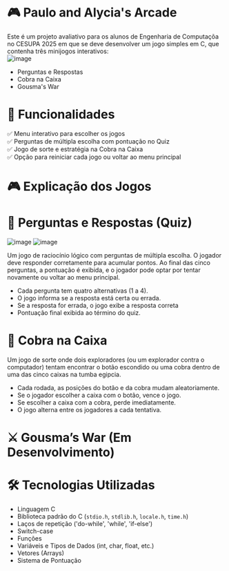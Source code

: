 # 🎮 Paulo and Alycia's Arcade  

Este é um projeto avaliativo para os alunos de Engenharia de Computaçõa no CESUPA 2025 em que se deve desenvolver um jogo simples em C, que contenha três minijogos interativos:  
![image](https://github.com/user-attachments/assets/285c39ad-6b99-4e42-a9ed-ede7d11491c8)

- Perguntas e Respostas
- Cobra na Caixa
- Gousma's War

# 📌 Funcionalidades  

✅ Menu interativo para escolher os jogos  
✅ Perguntas de múltipla escolha com pontuação no Quiz  
✅ Jogo de sorte e estratégia na Cobra na Caixa  
✅ Opção para reiniciar cada jogo ou voltar ao menu principal  

# 🎮 Explicação dos Jogos  

# 🧠 Perguntas e Respostas (Quiz)  
![image](https://github.com/user-attachments/assets/6441b500-e262-40f0-a03e-a3b11b660b05)
![image](https://github.com/user-attachments/assets/e31264bf-121f-4b8e-8645-9459567ff509)


Um jogo de raciocínio lógico com perguntas de múltipla escolha. O jogador deve responder corretamente para acumular pontos. Ao final das cinco perguntas, a pontuação é exibida, e o jogador pode optar por tentar novamente ou voltar ao menu principal.  

- Cada pergunta tem quatro alternativas (1 a 4).  
- O jogo informa se a resposta está certa ou errada.
- Se a resposta for errada, o jogo exibe a resposta correta
- Pontuação final exibida ao término do quiz.  

# 🐍 Cobra na Caixa  

Um jogo de sorte onde dois exploradores (ou um explorador contra o computador) tentam encontrar o botão escondido ou uma cobra dentro de uma das cinco caixas na tumba egipcia.  

- Cada rodada, as posições do botão e da cobra mudam aleatoriamente.  
- Se o jogador escolher a caixa com o botão, vence o jogo.  
- Se escolher a caixa com a cobra, perde imediatamente.  
- O jogo alterna entre os jogadores a cada tentativa.  

# ⚔️ Gousma’s War (Em Desenvolvimento)  

# 🛠️ Tecnologias Utilizadas  

- Linguagem C  
- Biblioteca padrão do C (`stdio.h`, `stdlib.h`, `locale.h`, `time.h`)
- Laços de repetição ('do-while', 'while', 'if-else')
- Switch-case
- Funções
- Variáveis e Tipos de Dados (int, char, float, etc.)
- Vetores (Arrays)
- Sistema de Pontuação
